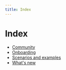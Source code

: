 ```yaml
---
title: Index
---
```


# Index

* [Community](./community/)
* [Onboarding](./onboarding/)
* [Scenarios and examples](./scenarios/)
* [What's new](./release/)
